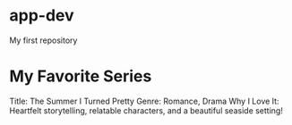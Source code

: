 # app-dev
My first repository
# My Favorite Series
Title: The Summer I Turned Pretty
Genre: Romance, Drama
Why I Love It: Heartfelt storytelling, relatable characters, and a beautiful seaside setting!
